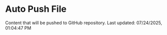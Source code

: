 # Auto Push File

Content that will be pushed to GitHub repository.
Last updated: 07/24/2025, 01:04:47 PM